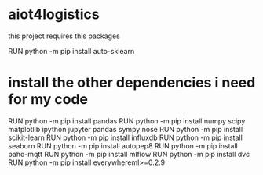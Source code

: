 # aiot4logistics

this project requires this packages

RUN python -m pip install auto-sklearn

# install the other dependencies i need for my code
RUN python -m pip install pandas
RUN python -m pip install numpy scipy matplotlib ipython jupyter pandas sympy nose
RUN python -m pip install scikit-learn
RUN python -m pip install influxdb
RUN python -m pip install seaborn
RUN python -m pip install autopep8
RUN python -m pip install paho-mqtt
RUN python -m pip install mlflow
RUN python -m pip install dvc
RUN python -m pip install everywhereml>=0.2.9